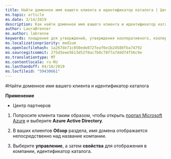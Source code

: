 ```yaml
---
title: Найти доменное имя вашего клиента и идентификатор каталога | Центр партнеров
ms.topic: article
ms.date: 3/14/2019
description: Как найти доменное имя вашего клиента и идентификатор каталога при отправке заявки
author: LauraBrenner
ms.author: labrenne
keywords: поощрения для утверждений, утверждения кооперативного, кооперативного средств, OSA, независимых поставщиков программного обеспечения, ассоциации доход, доменное имя, идентификатор каталога
ms.localizationpriority: medium
ms.openlocfilehash: 1a267de71c050ede872feaf6e1b24588fba74792
ms.sourcegitcommit: 275d3eee5613d52f0ac7b8c78f7a7ddd74f56c9e
ms.translationtype: MT
ms.contentlocale: ru-RU
ms.lasthandoff: 04/10/2019
ms.locfileid: "59430661"
---
```

#<a name="find-your-customers-domain-name-and-directory-id"></a>Найти доменное имя вашего клиента и идентификатор каталога

**Применение**

-  Центр партнеров

1.  Попросите клиента таким образом, чтобы открыть [портал Microsoft Azure](https://ms.portal.azure.com/#home) и выберите **Azure Active Directory**. 

2.  В ваших клиентов **Обзор** раздела, имя домена отображается непосредственно над название компании.  

3.  Выберите **управление**, а затем **свойства** для отображения в компании, идентификатор каталога.
